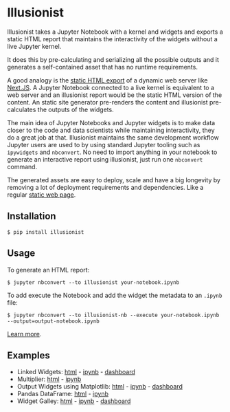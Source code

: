 # Illusionist

Illusionist takes a Jupyter Notebook with a kernel and widgets and exports a
static HTML report that maintains the interactivity of the widgets without a
live Jupyter kernel.

It does this by pre-calculating and serializing all the possible outputs
and it generates a self-contained asset that has no runtime requirements.

A good analogy is the [static HTML export](https://nextjs.org/docs/advanced-features/static-html-export)
of a dynamic web server like [Next.JS](https://nextjs.org/).
A Jupyter Notebook connected to a live kernel is equivalent to a web server and
an illusionist report would be the static HTML version of the content.
An static site generator pre-renders the content and illusionist pre-calculates
the outputs of the widgets.

The main idea of Jupyter Notebooks and Jupyter widgets is to make data closer
to the code and data scientists while maintaining interactivity, they do a great job at that.
Illusionist maintains the same development workflow Jupyter users are used to by using
standard Jupyter tooling such as `ipywidgets` and `nbconvert`.
No need to import anything in your notebook to generate an interactive report using illusionist,
just run one `nbconvert` command.

The generated assets are easy to deploy, scale and have a big longevity by
removing a lot of deployment requirements and dependencies.
Like a regular [static web page](https://en.wikipedia.org/wiki/Static_web_page).

## Installation

```shell title="Terminal"
$ pip install illusionist
```

## Usage

To generate an HTML report:

```shell title="Terminal"
$ jupyter nbconvert --to illusionist your-notebook.ipynb
```

To add execute the Notebook and add the widget the metadata to an `.ipynb` file:

```shell title="Terminal"
$ jupyter nbconvert --to illusionist-nb --execute your-notebook.ipynb --output=output-notebook.ipynb
```

[Learn more](/usage).

## Examples

- Linked Widgets: [html](/examples/linked.html) - [ipynb](https://nbviewer.danielfrg.com/notebook#illusionist.danielfrg.com/examples/notebooks/linked.ipynb) - [dashboard](https://jupyter-flex.netlify.app/examples/illusionist/linked.html)
- Multiplier: [html](/examples/multiplier.html) - [ipynb](https://nbviewer.danielfrg.com/notebook#illusionist.danielfrg.com/examples/notebooks/multiplier.ipynb)
- Output Widgets using Matplotlib: [html](/examples/matplotlib.html) - [ipynb](https://nbviewer.danielfrg.com/notebook#illusionist.danielfrg.com/examples/notebooks/matplotlib.ipynb) - [dashboard](https://jupyter-flex.netlify.app/examples/illusionist/matplotlib.html)
- Pandas DataFrame: [html](/examples/pandas.html) - [ipynb](https://nbviewer.danielfrg.com/notebook#illusionist.danielfrg.com/examples/notebooks/pandas.ipynb)
- Widget Galley: [html](/examples/widget-gallery.html) - [ipynb](https://nbviewer.danielfrg.com/notebook#illusionist.danielfrg.com/examples/notebooks/widget-gallery.ipynb) - [dashboard](https://jupyter-flex.netlify.app/examples/illusionist/widget-gallery.html)


